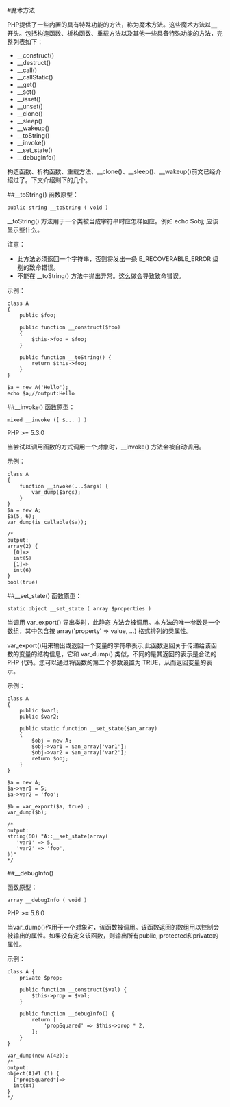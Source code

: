 #魔术方法

PHP提供了一些内置的具有特殊功能的方法，称为魔术方法。这些魔术方法以`__`开头。包括构造函数、析构函数、重载方法以及其他一些具备特殊功能的方法，完整列表如下：

- __construct()
- __destruct()
- __call()
- __callStatic()
- __get()
- __set()
- __isset()
- __unset()
- __clone()
- __sleep()
- __wakeup()
- __toString()
- __invoke()
- __set_state()
- __debugInfo()

构造函数、析构函数、重载方法、__clone()、__sleep()、__wakeup()前文已经介绍过了。下文介绍剩下的几个。

##__toString()
函数原型：
```
public string __toString ( void )
```
__toString() 方法用于一个类被当成字符串时应怎样回应。例如 echo $obj; 应该显示些什么。

注意：
- 此方法必须返回一个字符串，否则将发出一条 E_RECOVERABLE_ERROR 级别的致命错误。
- 不能在 __toString() 方法中抛出异常。这么做会导致致命错误。

示例：
```
class A
{
    public $foo;

    public function __construct($foo) 
    {
        $this->foo = $foo;
    }

    public function __toString() {
        return $this->foo;
    }
}

$a = new A('Hello');
echo $a;//output:Hello
```

##__invoke()
函数原型：
```
mixed __invoke ([ $... ] )
```
PHP >= 5.3.0

当尝试以调用函数的方式调用一个对象时，__invoke() 方法会被自动调用。

示例：
```
class A 
{
    function __invoke(...$args) {
        var_dump($args);
    }
}
$a = new A;
$a(5, 6);
var_dump(is_callable($a));

/*
output:
array(2) {
  [0]=>
  int(5)
  [1]=>
  int(6)
}
bool(true)
```

##__set_state()
函数原型：
```
static object __set_state ( array $properties )
```
当调用 var_export() 导出类时，此静态 方法会被调用。本方法的唯一参数是一个数组，其中包含按 array('property' => value, ...) 格式排列的类属性。

var_export()用来输出或返回一个变量的字符串表示,此函数返回关于传递给该函数的变量的结构信息，它和 var_dump() 类似，不同的是其返回的表示是合法的 PHP 代码。您可以通过将函数的第二个参数设置为 TRUE，从而返回变量的表示。

示例：
```
class A
{
    public $var1;
    public $var2;

    public static function __set_state($an_array) 
    {
        $obj = new A;
        $obj->var1 = $an_array['var1'];
        $obj->var2 = $an_array['var2'];
        return $obj;
    }
}

$a = new A;
$a->var1 = 5;
$a->var2 = 'foo';

$b = var_export($a, true) ;
var_dump($b);

/*
output:
string(60) "A::__set_state(array(
   'var1' => 5,
   'var2' => 'foo',
))"
*/
```

##__debugInfo()

函数原型：
```
array __debugInfo ( void )
```
PHP >= 5.6.0

当var_dump()作用于一个对象时，该函数被调用。该函数返回的数组用以控制会被输出的属性。如果没有定义该函数，则输出所有public, protected和private的属性。

示例：
```
class A {
    private $prop;

    public function __construct($val) {
        $this->prop = $val;
    }

    public function __debugInfo() {
        return [
            'propSquared' => $this->prop * 2,
        ];
    }
}

var_dump(new A(42));
/*
output:
object(A)#1 (1) {
  ["propSquared"]=>
  int(84)
}
*/
```